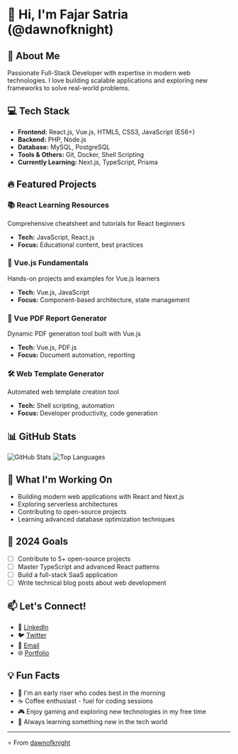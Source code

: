 # 👋 Hi, I'm Fajar Satria (@dawnofknight)

## 🚀 About Me
Passionate Full-Stack Developer with expertise in modern web technologies. I love building scalable applications and exploring new frameworks to solve real-world problems.

## 💻 Tech Stack
- **Frontend:** React.js, Vue.js, HTML5, CSS3, JavaScript (ES6+)
- **Backend:** PHP, Node.js
- **Database:** MySQL, PostgreSQL
- **Tools & Others:** Git, Docker, Shell Scripting
- **Currently Learning:** Next.js, TypeScript, Prisma

## 🔥 Featured Projects

### 📚 React Learning Resources
Comprehensive cheatsheet and tutorials for React beginners
- **Tech:** JavaScript, React.js
- **Focus:** Educational content, best practices

### 🎯 Vue.js Fundamentals
Hands-on projects and examples for Vue.js learners
- **Tech:** Vue.js, JavaScript
- **Focus:** Component-based architecture, state management

### 📄 Vue PDF Report Generator
Dynamic PDF generation tool built with Vue.js
- **Tech:** Vue.js, PDF.js
- **Focus:** Document automation, reporting

### 🛠️ Web Template Generator
Automated web template creation tool
- **Tech:** Shell scripting, automation
- **Focus:** Developer productivity, code generation

## 📊 GitHub Stats
![GitHub Stats](https://github-readme-stats.vercel.app/api?username=dawnofknight&show_icons=true&theme=radical)
![Top Languages](https://github-readme-stats.vercel.app/api/top-langs/?username=dawnofknight&layout=compact&theme=radical)

## 🌱 What I'm Working On
- Building modern web applications with React and Next.js
- Exploring serverless architectures
- Contributing to open-source projects
- Learning advanced database optimization techniques

## 🎯 2024 Goals
- [ ] Contribute to 5+ open-source projects
- [ ] Master TypeScript and advanced React patterns
- [ ] Build a full-stack SaaS application
- [ ] Write technical blog posts about web development

## 📫 Let's Connect!
- 💼 [LinkedIn](https://linkedin.com/in/your-profile)
- 🐦 [Twitter](https://twitter.com/your-handle)
- 📧 [Email](mailto:your-email@example.com)
- 🌐 [Portfolio](https://your-portfolio.com)

## 💡 Fun Facts
- 🌅 I'm an early riser who codes best in the morning
- ☕ Coffee enthusiast - fuel for coding sessions
- 🎮 Enjoy gaming and exploring new technologies in my free time
- 📖 Always learning something new in the tech world

---
⭐️ From [dawnofknight](https://github.com/dawnofknight)